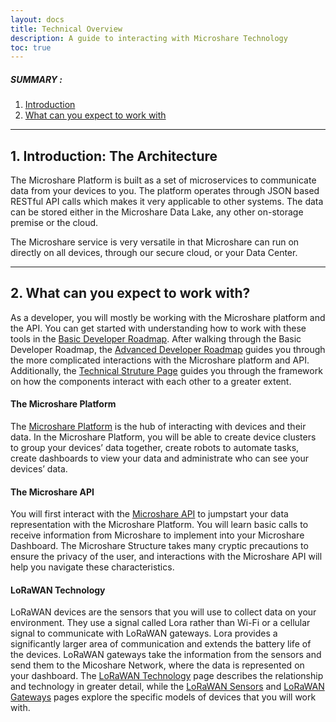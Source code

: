 ```yaml
---
layout: docs
title: Technical Overview
description: A guide to interacting with Microshare Technology
toc: true
---
```


##### SUMMARY : 

1. [Introduction](./#1-introduction-the-architecture)
2. [What can you expect to work with](./#2-what-can-you-expect-to-work-with)

---------------------------------------

## 1. Introduction: The Architecture


The Microshare Platform is built as a set of microservices to communicate data from your devices to you. The platform operates through JSON based RESTful API calls which makes it very applicable to other systems. The data can be stored either in the Microshare Data Lake, any other on-storage premise or the cloud. 
 
The Microshare service is very versatile in that Microshare can run on directly on all devices, through our secure cloud, or your Data Center. 

---------------------------------------
## 2. What can you expect to work with?


As a developer, you will mostly be working with the Microshare platform and the API. You can get started with understanding how to work with these tools in the [Basic Developer Roadmap](/docs/2/technical/quick-start/basic-dev-roadmap/).  After walking through the Basic Developer Roadmap, the [Advanced Developer Roadmap](/docs/2/technical/quick-start/advanced-dev-roadmap/) guides you through the more complicated interactions with the Microshare platform and API. Additionally, the [Technical Struture Page](/docs/2/technical/quick-start/microshare-technical-structure/) guides you through the framework on how the components interact with each other to a greater extent. 

#### The Microshare Platform


The [Microshare Platform](/docs/2/technical/microshare-platform/quick-start/) is the hub of interacting with devices and their data. In the Microshare Platform, you will be able to create device clusters to group your devices’ data together, create robots to automate tasks, create dashboards to view your data and administrate who can see your devices’ data. 

#### The Microshare API


You will first interact with the [Microshare API](/docs/2/technical/api/quick-start/) to jumpstart your data representation with the Microshare Platform. You will learn basic calls to receive information from Microshare to implement into your Microshare Dashboard. The Microshare Structure takes many cryptic precautions to ensure the privacy of the user, and interactions with the Microshare API will help you navigate these characteristics. 

#### LoRaWAN Technology


LoRaWAN devices are the sensors that you will use to collect data on your environment. They use a signal called Lora rather than Wi-Fi or a cellular signal to communicate with LoRaWAN gateways. Lora provides a significantly larger area of communication and extends the battery life of the devices. LoRaWAN gateways take the information from the sensors and send them to the Micoshare Network, where the data is represented on your dashboard. The [LoRaWAN Technology](/docs/2/technical/lorawan/lorawan-technology/) page describes the relationship and technology in greater detail, while the [LoRaWAN Sensors](/docs/2/technical/lorawan/lorawan-sensors/) and [LoRaWAN Gateways](/docs/2/technical/lorawan/lorawan-gateways/) pages explore the specific models of devices that you will work with. 